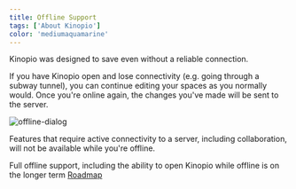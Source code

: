 ```yaml
---
title: Offline Support
tags: ['About Kinopio']
color: 'mediumaquamarine'
---
```


Kinopio was designed to save even without a reliable connection.

If you have Kinopio open and lose connectivity (e.g. going through a subway tunnel), you can continue editing your spaces as you normally would. Once you're online again, the changes you've made will be sent to the server.

![offline-dialog](/assets/posts/offline-dialog.png)

Features that require active connectivity to a server, including collaboration, will not be available while you're offline.

Full offline support, including the ability to open Kinopio while offline is on the longer term [Roadmap](https://kinopio.club/-kinopio-roadmap-6TRE21gchHI7alHLuwzd5)